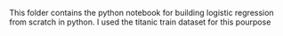 This folder contains the python notebook for building logistic regression from scratch in python. I used the titanic train dataset for this pourpose 
